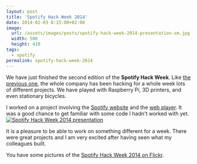 ```yaml
---
layout: post
title: 'Spotify Hack Week 2014'
date: 2014-02-03 8:15:00+02:00
image:
  url: /assets/images/posts/spotify-hack-week-2014-presentation-sm.jpg
  width: 500
  height: 410
tags:
  - spotify
permalink: spotify-hack-week-2014
---
```


We have just finished the second edition of the **Spotify Hack Week**. Like [the previous one](/spotify-hack-week-2013/), the whole company has been hacking for a whole week lots of different projects. We have played with Raspberry Pi, 3D printers, and even stationary bicycles.

<!-- more -->
I worked on a project involving the [Spotify website](http://www.spotify.com) and the [web player](http://play.spotify.com). It was a good chance to get familiar with some code I hadn't worked with yet.
[![Spotify Hack Week 2014 presentation](/assets/images/posts/spotify-hack-week-2014-presentation-sm.jpg)](/assets/images/posts/spotify-hack-week-2014-presentation.jpg)

It is a pleasure to be able to work on something different for a week. There were great projects and I am very excited after having seen what my colleagues built.

You have some pictures of the [Spotify Hack Week 2014 on Flickr](http://www.flickr.com/search/?q=%22Spotify+Hackweek+2014%22).
